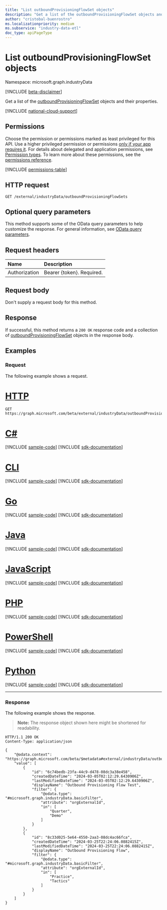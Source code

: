 ```yaml
---
title: "List outboundProvisioningFlowSet objects"
description: "Get a list of the outboundProvisioningFlowSet objects and their properties."
author: "cristobal-buenrostro"
ms.localizationpriority: medium
ms.subservice: "industry-data-etl"
doc_type: apiPageType
---
```


# List outboundProvisioningFlowSet objects

Namespace: microsoft.graph.industryData

[!INCLUDE [beta-disclaimer](../../includes/beta-disclaimer.md)]

Get a list of the [outboundProvisioningFlowSet](../resources/industrydata-outboundprovisioningflowset.md) objects and their properties.

[!INCLUDE [national-cloud-support](../../includes/global-only.md)]

## Permissions

Choose the permission or permissions marked as least privileged for this API. Use a higher privileged permission or permissions [only if your app requires it](/graph/permissions-overview#best-practices-for-using-microsoft-graph-permissions). For details about delegated and application permissions, see [Permission types](/graph/permissions-overview#permission-types). To learn more about these permissions, see the [permissions reference](/graph/permissions-reference).

<!-- {
  "blockType": "permissions",
  "name": "industrydata-industrydataroot-list-outboundprovisioningflowsets-permissions"
}
-->

[!INCLUDE [permissions-table](../includes/permissions/industrydata-industrydataroot-list-outboundprovisioningflowsets-permissions.md)]

## HTTP request

<!-- {
  "blockType": "ignored"
}
-->

```http
GET /external/industryData/outboundProvisioningFlowSets
```

## Optional query parameters

This method supports some of the OData query parameters to help customize the response. For general information, see [OData query parameters](/graph/query-parameters).

## Request headers

| Name          | Description               |
| :------------ | :------------------------ |
| Authorization | Bearer {token}. Required. |

## Request body

Don't supply a request body for this method.

## Response

If successful, this method returns a `200 OK` response code and a collection of [outboundProvisioningFlowSet](../resources/industrydata-outboundprovisioningflowset.md) objects in the response body.

## Examples

### Request

The following example shows a request.

# [HTTP](#tab/http)
<!-- {
  "blockType": "request",
  "name": "list_outboundprovisioningflowset"
}
-->

```msgraph-interactive
GET https://graph.microsoft.com/beta/external/industryData/outboundProvisioningFlowSets
```

# [C#](#tab/csharp)
[!INCLUDE [sample-code](../includes/snippets/csharp/list-outboundprovisioningflowset-csharp-snippets.md)]
[!INCLUDE [sdk-documentation](../includes/snippets/snippets-sdk-documentation-link.md)]

# [CLI](#tab/cli)
[!INCLUDE [sample-code](../includes/snippets/cli/list-outboundprovisioningflowset-cli-snippets.md)]
[!INCLUDE [sdk-documentation](../includes/snippets/snippets-sdk-documentation-link.md)]

# [Go](#tab/go)
[!INCLUDE [sample-code](../includes/snippets/go/list-outboundprovisioningflowset-go-snippets.md)]
[!INCLUDE [sdk-documentation](../includes/snippets/snippets-sdk-documentation-link.md)]

# [Java](#tab/java)
[!INCLUDE [sample-code](../includes/snippets/java/list-outboundprovisioningflowset-java-snippets.md)]
[!INCLUDE [sdk-documentation](../includes/snippets/snippets-sdk-documentation-link.md)]

# [JavaScript](#tab/javascript)
[!INCLUDE [sample-code](../includes/snippets/javascript/list-outboundprovisioningflowset-javascript-snippets.md)]
[!INCLUDE [sdk-documentation](../includes/snippets/snippets-sdk-documentation-link.md)]

# [PHP](#tab/php)
[!INCLUDE [sample-code](../includes/snippets/php/list-outboundprovisioningflowset-php-snippets.md)]
[!INCLUDE [sdk-documentation](../includes/snippets/snippets-sdk-documentation-link.md)]

# [PowerShell](#tab/powershell)
[!INCLUDE [sample-code](../includes/snippets/powershell/list-outboundprovisioningflowset-powershell-snippets.md)]
[!INCLUDE [sdk-documentation](../includes/snippets/snippets-sdk-documentation-link.md)]

# [Python](#tab/python)
[!INCLUDE [sample-code](../includes/snippets/python/list-outboundprovisioningflowset-python-snippets.md)]
[!INCLUDE [sdk-documentation](../includes/snippets/snippets-sdk-documentation-link.md)]

---

### Response

The following example shows the response.

> **Note:** The response object shown here might be shortened for readability.

<!-- {
  "blockType": "response",
  "truncated": true,
  "@odata.type": "Collection(microsoft.graph.industryData.outboundProvisioningFlowSet)"
}
-->

```http
HTTP/1.1 200 OK
Content-Type: application/json

{
    "@odata.context": "https://graph.microsoft.com/beta/$metadata#external/industryData/outboundProvisioningFlowSets",
    "value": [
        {
            "id": "6c74bedb-23fa-44c9-d478-08dc3a38e458",
            "createdDateTime": "2024-03-05T02:12:29.6430906Z",
            "lastModifiedDateTime": "2024-03-05T02:12:29.6430906Z",
            "displayName": "Outbound Provisioning Flow Test",
            "filter": {
                "@odata.type": "#microsoft.graph.industryData.basicFilter",
                "attribute": "orgExternalId",
                "in": [
                    "Quarter",
                    "Demo"
                ]
            }
        },
        {
            "id": "8c33d025-5e64-4550-2aa3-08dc4ac66fca",
            "createdDateTime": "2024-03-25T22:24:06.0882415Z",
            "lastModifiedDateTime": "2024-03-25T22:24:06.0882415Z",
            "displayName": "Outbound Provisioning Flow",
            "filter": {
                "@odata.type": "#microsoft.graph.industryData.basicFilter",
                "attribute": "orgExternalId",
                "in": [
                    "Practice",
                    "Tactics"
                ]
            }
        }
    ]
}
```
